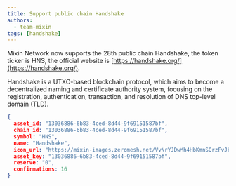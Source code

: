 ```yaml
---
title: Support public chain Handshake
authors:
  - team-mixin
tags: [handshake]
---
```


Mixin Network now supports the 28th public chain Handshake, the token ticker is HNS, the official website is [https://handshake.org/](https://handshake.org/).

<!-- truncate -->

Handshake is a UTXO-based blockchain protocol, which aims to become a decentralized naming and certificate authority system, focusing on the registration, authentication, transaction, and resolution of DNS top-level domain (TLD).

```json
{
  asset_id: "13036886-6b83-4ced-8d44-9f69151587bf",
  chain_id: "13036886-6b83-4ced-8d44-9f69151587bf",
  symbol: "HNS",
  name: "Handshake",
  icon_url: "https://mixin-images.zeromesh.net/VvNrYJDwMh4HbKmnSQrzFvJbNd3pRtP1N- 4cXFi09BluI2BMUAmxHsoXXXRO7y4q9cqs5qAXz-XondTANQgklzKu=s128",
  asset_key: "13036886-6b83-4ced-8d44-9f69151587bf",
  reserve: "0",
  confirmations: 16
}
```
